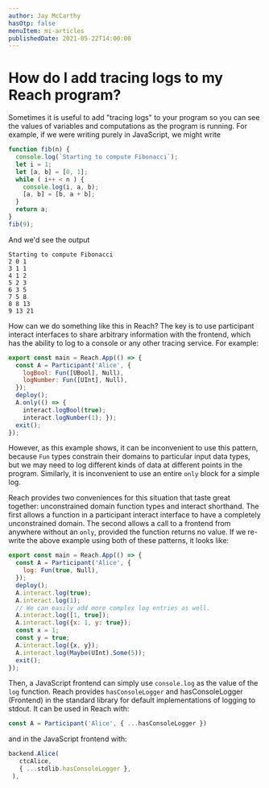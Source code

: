 ```yaml
---
author: Jay McCarthy
hasOtp: false
menuItem: mi-articles
publishedDate: 2021-05-22T14:00:00
---
```


# How do I add tracing logs to my Reach program?

Sometimes it is useful to add "tracing logs" to your program so you can see the values of variables and computations as the program is running. For example, if we were writing purely in JavaScript, we might write

```js
function fib(n) {
  console.log(`Starting to compute Fibonacci`);
  let i = 1;
  let [a, b] = [0, 1];
  while ( i++ < n ) {
    console.log(i, a, b);
    [a, b] = [b, a + b];
  }
  return a;
}
fib(9);
```

And we'd see the output

```
Starting to compute Fibonacci
2 0 1
3 1 1
4 1 2
5 2 3
6 3 5
7 5 8
8 8 13
9 13 21
```

How can we do something like this in Reach? The key is to use participant interact interfaces to share arbitrary information with the frontend, which has the ability to log to a console or any other tracing service. For example:

```js
export const main = Reach.App(() => {
  const A = Participant('Alice', {
    logBool: Fun([UBool], Null),
    logNumber: Fun([UInt], Null),
  });
  deploy();
  A.only(() => {
    interact.logBool(true);
    interact.logNumber(1); });
  exit();
});
```

However, as this example shows, it can be inconvenient to use this pattern, because `Fun` types constrain their domains to particular input data types, but we may need to log different kinds of data at different points in the program.
Similarly, it is inconvenient to use an entire `only` block for a simple log.

Reach provides two conveniences for this situation that taste great together: unconstrained domain function types and interact shorthand.
The first allows a function in a participant interact interface to have a completely unconstrained domain.
The second allows a call to a frontend from anywhere without an `only`, provided the function returns no value.
If we re-write the above example using both of these patterns, it looks like:

```js
export const main = Reach.App(() => {
  const A = Participant('Alice', {
    log: Fun(true, Null),
  });
  deploy();
  A.interact.log(true);
  A.interact.log(1);
  // We can easily add more complex log entries as well.
  A.interact.log([1, true]);
  A.interact.log({x: 1, y: true});
  const x = 1;
  const y = true;
  A.interact.log({x, y});
  A.interact.log(Maybe(UInt).Some(5));
  exit();
});
```

Then, a JavaScript frontend can simply use `console.log` as the value of the `log` function. Reach provides `hasConsoleLogger` and hasConsoleLogger (Frontend) in the standard library for default implementations of logging to stdout. It can be used in Reach with:

```js
const A = Participant('Alice', { ...hasConsoleLogger })
```

and in the JavaScript frontend with:

```js
backend.Alice(
   ctcAlice,
   { ...stdlib.hasConsoleLogger },
 ),
```
